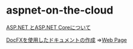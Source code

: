 # aspnet-on-the-cloud

[ASP.NET とASP.NET Coreについて](./docs/dotnet.md)

[DocFXを使用したドキュメントの作成](./docfx-documentation)
 ⇒[Web Page](https://team-care.github.io/aspnet-on-the-cloud/)
